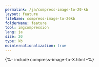 ```yaml
---
permalink: /ja/compress-image-to-20-kb
layout: feature
fileName: compress-image-to-20kb
folderName: feature
tool: imgcompression
lang: ja
size: 20
type: kb
nointernationalization: true
---
```

{%- include compress-image-to-X.html -%}
      